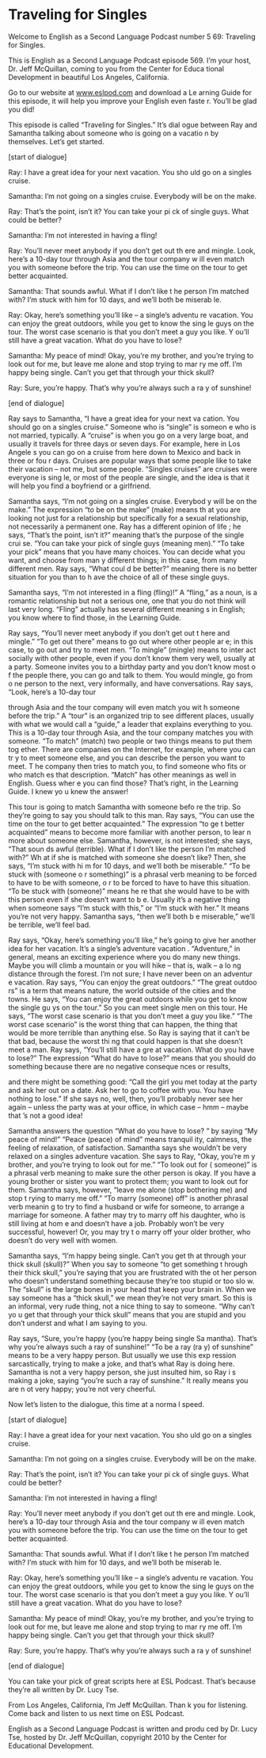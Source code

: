 # Traveling for Singles

Welcome to English as a Second Language Podcast number 5 69: Traveling for Singles.

This is English as a Second Language Podcast episode 569.  I’m your host, Dr. Jeff McQuillan, coming to you from the Center for Educa tional Development in beautiful Los Angeles, California.

Go to our website at www.eslpod.com and download a Le arning Guide for this episode, it will help you improve your English even faste r.  You’ll be glad you did!

This episode is called “Traveling for Singles.”  It’s dial ogue between Ray and Samantha talking about someone who is going on a vacatio n by themselves. Let’s get started.

[start of dialogue]

Ray:  I have a great idea for your next vacation.  You sho uld go on a singles cruise.

Samantha:  I’m not going on a singles cruise.  Everybody will be on the make.

Ray:  That’s the point, isn’t it?  You can take your pi ck of single guys.  What could be better?

Samantha:  I’m not interested in having a fling!

Ray:  You’ll never meet anybody if you don’t get out th ere and mingle.  Look, here’s a 10-day tour through Asia and the tour company w ill even match you with someone before the trip.  You can use the time on the  tour to get better acquainted.

Samantha:  That sounds awful.  What if I don’t like t he person I’m matched with? I’m stuck with him for 10 days, and we’ll both be miserab le.

Ray:  Okay, here’s something you’ll like – a single’s adventu re vacation.  You can enjoy the great outdoors, while you get to know the sing le guys on the tour.  The worst case scenario is that you don’t meet a guy you like.  Y ou’ll still have a great vacation.  What do you have to lose?

 Samantha:  My peace of mind!  Okay, you’re my brother, and you’re trying to look out for me, but leave me alone and stop trying to mar ry me off.  I’m happy being single.  Can’t you get that through your thick skull?

Ray:  Sure, you’re happy.  That’s why you’re always such a ra y of sunshine!

[end of dialogue]

Ray says to Samantha, “I have a great idea for your next va cation.  You should go on a singles cruise.”  Someone who is “single” is someon e who is not married, typically.  A “cruise” is when you go on a very large boat, and usually it travels for three days or seven days.  For example, here in Los Angele s you can go on a cruise from here down to Mexico and back in three or fou r days.  Cruises are popular ways that some people like to take their vacation  – not me, but some people.  “Singles cruises” are cruises were everyone is sing le, or most of the people are single, and the idea is that it will help you find a boyfriend or a girlfriend.

Samantha says, “I’m not going on a singles cruise.  Everybod y will be on the make.”  The expression “to be on the make” (make) means th at you are looking not just for a relationship but specifically for a sexual relationship, not necessarily a permanent one.  Ray has a different opinion of life ; he says, “That’s the point, isn’t it?” meaning that’s the purpose of the single crui se.  “You can take your pick of single guys (meaning men).”  “To take your pick” means that you have many choices.  You can decide what you want, and choose from man y different things; in this case, from many different men.  Ray says, “What coul d be better?” meaning there is no better situation for you than to h ave the choice of all of these single guys.

Samantha says, “I’m not interested in a fling (fling)!”   A “fling,” as a noun, is a romantic relationship but not a serious one, one that  you do not think will last very long.  “Fling” actually has several different meaning s in English; you know where to find those, in the Learning Guide.

Ray says, “You’ll never meet anybody if you don’t get out t here and mingle.”  “To get out there” means to go out where other people ar e; in this case, to go out and try to meet men.  “To mingle” (mingle) means to inter act socially with other people, even if you don’t know them very well, usually at  a party.  Someone invites you to a birthday party and you don’t know most o f the people there, you can go and talk to them.  You would mingle, go from o ne person to the next, very informally, and have conversations.  Ray says, “Look, here’s a 10-day tour

 through Asia and the tour company will even match you wit h someone before the trip.”  A “tour” is an organized trip to see different  places, usually with what we would call a “guide,” a leader that explains everything  to you.  This is a 10-day tour through Asia, and the tour company matches you with  someone.  “To match” (match) two people or two things means to put them tog ether.  There are companies on the Internet, for example, where you can tr y to meet someone else, and you can describe the person you want to meet.  T he company then tries to match you, to find someone who fits or who match es that description. “Match” has other meanings as well in English.  Guess wher e you can find those?  That’s right, in the Learning Guide.  I knew yo u knew the answer!

This tour is going to match Samantha with someone befo re the trip.  So they’re going to say you should talk to this man.  Ray says, “You can  use the time on the tour to get better acquainted.”  The expression “to ge t better acquainted” means to become more familiar with another person, to lear n more about someone else. Samantha, however, is not interested; she says, “That soun ds awful (terrible). What if I don’t like the person I’m matched with?”  Wh at if she is matched with someone she doesn’t like?  Then, she says, “I’m stuck with hi m for 10 days, and we’ll both be miserable.”  “To be stuck with (someone o r something)” is a phrasal verb meaning to be forced to have to be with someone, o r to be forced to have to have this situation.  “To be stuck with (someone)” means he re that she would have to be with this person even if she doesn’t want to b e.  Usually it’s a negative thing when someone says “I’m stuck with this,” or “I’m stuck with her.”  It means you’re not very happy.  Samantha says, “then we’ll both b e miserable,” we’ll be terrible, we’ll feel bad.

Ray says, “Okay, here’s something you’ll like,” he’s going to  give her another idea for her vacation.  It’s a single’s adventure vacation .  “Adventure,” in general, means an exciting experience where you do many new things.   Maybe you will climb a mountain or you will hike – that is, walk – a lo ng distance through the forest.  I’m not sure; I have never been on an adventur e vacation.  Ray says, “You can enjoy the great outdoors.”  “The great outdoo rs” is a term that means nature, the world outside of the cities and the towns.  He says, “You can enjoy the great outdoors while you get to know the single gu ys on the tour.”  So you can meet single men on this tour.  He says, “The worst case  scenario is that you don’t meet a guy you like.”  “The worst case scenario” is  the worst thing that can happen, the thing that would be more terrible than anything else.  So Ray is saying that it can’t be that bad, because the worst thi ng that could happen is that she doesn’t meet a man.  Ray says, “You’ll still have a gre at vacation.  What do you have to lose?”  The expression “What do have to lose?” means that you should do something because there are no negative conseque nces or results,

 and there might be something good: “Call the girl you  met today at the party and ask her out on a date.  Ask her to go to coffee with you.   You have nothing to lose.”  If she says no, well, then, you’ll probably never see her again – unless the party was at your office, in which case – hmm – maybe that ’s not a good idea!

Samantha answers the question “What do you have to lose? ” by saying “My peace of mind!”  “Peace (peace) of mind” means tranquil ity, calmness, the feeling of relaxation, of satisfaction.  Samantha says she wouldn’t  be very relaxed on a singles adventure vacation.  She says to Ray, “Okay, you’re m y brother, and you’re trying to look out for me.”  “To look out for ( someone)” is a phrasal verb meaning to make sure the other person is okay.  If you have  a young brother or sister you want to protect them; you want to look out for them.  Samantha says, however, “leave me alone (stop bothering me) and stop t rying to marry me off.” “To marry (someone) off” is another phrasal verb meanin g to try to find a husband or wife for someone, to arrange a marriage for someone.  A father may try to marry off his daughter, who is still living at hom e and doesn’t have a job. Probably won’t be very successful, however!  Or, you may try t o marry off your older brother, who doesn’t do very well with women.

Samantha says, “I’m happy being single.  Can’t you get th at through your thick skull (skull)?”  When you say to someone “to get something t hrough their thick skull,” you’re saying that you are frustrated with the ot her person who doesn’t understand something because they’re too stupid or too slo w.  The “skull” is the large bones in your head that keep your brain in.  When  we say someone has a “thick skull,” we mean they’re not very smart.  So this is an  informal, very rude thing, not a nice thing to say to someone.  “Why can’t yo u get that through your thick skull” means that you are stupid and you don’t underst and what I am saying to you.

Ray says, “Sure, you’re happy (you’re happy being single Sa mantha).  That’s why you’re always such a ray of sunshine!”  “To be a ray (ra y) of sunshine” means to be a very happy person.  But usually we use this exp ression sarcastically, trying to make a joke, and that’s what Ray is doing here.  Samantha is not a very happy person, she just insulted him, so Ray i s making a joke, saying “you’re such a ray of sunshine.”  It really means you are n ot very happy; you’re not very cheerful.

Now let’s listen to the dialogue, this time at a norma l speed.

[start of dialogue]

 Ray:  I have a great idea for your next vacation.  You sho uld go on a singles cruise.

Samantha:  I’m not going on a singles cruise.  Everybody will be on the make.

Ray:  That’s the point, isn’t it?  You can take your pi ck of single guys.  What could be better?

Samantha:  I’m not interested in having a fling!

Ray:  You’ll never meet anybody if you don’t get out th ere and mingle.  Look, here’s a 10-day tour through Asia and the tour company w ill even match you with someone before the trip.  You can use the time on the  tour to get better acquainted.

Samantha:  That sounds awful.  What if I don’t like t he person I’m matched with? I’m stuck with him for 10 days, and we’ll both be miserab le.

Ray:  Okay, here’s something you’ll like – a single’s adventu re vacation.  You can enjoy the great outdoors, while you get to know the sing le guys on the tour.  The worst case scenario is that you don’t meet a guy you like.  Y ou’ll still have a great vacation.  What do you have to lose?

Samantha:  My peace of mind!  Okay, you’re my brother, and you’re trying to look out for me, but leave me alone and stop trying to mar ry me off.  I’m happy being single.  Can’t you get that through your thick skull?

Ray:  Sure, you’re happy.  That’s why you’re always such a ra y of sunshine!

[end of dialogue]

You can take your pick of great scripts here at ESL Podcast.   That’s because they’re all written by Dr. Lucy Tse.

From Los Angeles, California, I’m Jeff McQuillan.  Than k you for listening.  Come back and listen to us next time on ESL Podcast.

English as a Second Language Podcast is written and produ ced by Dr. Lucy Tse, hosted by Dr. Jeff McQuillan, copyright 2010 by the Center  for Educational Development.

